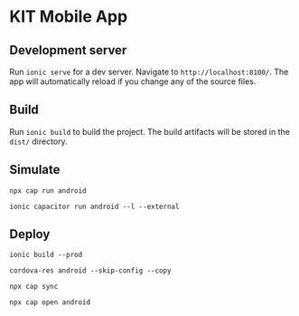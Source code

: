 # KIT Mobile App

## Development server

Run `ionic serve` for a dev server. Navigate to `http://localhost:8100/`. The app will automatically reload if you change any of the source files.

## Build

Run `ionic build` to build the project. The build artifacts will be stored in the `dist/` directory.

## Simulate

`npx cap run android`

`ionic capacitor run android --l --external`

## Deploy

`ionic build --prod`

`cordova-res android --skip-config --copy`

`npx cap sync`

`npx cap open android`
